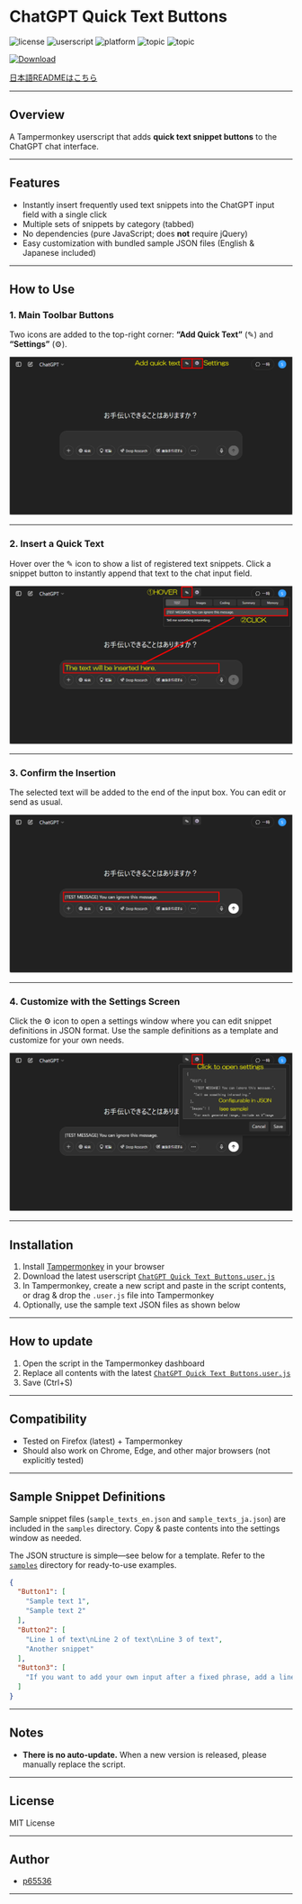 # ChatGPT Quick Text Buttons
![license](https://img.shields.io/badge/license-MIT-green)
![userscript](https://img.shields.io/badge/userscript-Tampermonkey-blueviolet)
![platform](https://img.shields.io/badge/platform-ChatGPT-lightgrey)
![topic](https://img.shields.io/badge/topic-quick_insert-fcc203)
![topic](https://img.shields.io/badge/topic-productivity-40c057)

[![Download](https://img.shields.io/badge/Download-ChatGPT_Quick_Text_Buttons.user.js-blue?style=flat-square&logo=download)](https://github.com/p65536/ChatGPT-Quick-Text-Buttons/raw/main/ChatGPT%20Quick%20Text%20Buttons.user.js)

[日本語READMEはこちら](./README_ja.md)

---

## Overview

A Tampermonkey userscript that adds **quick text snippet buttons** to the ChatGPT chat interface.

---

## Features

* Instantly insert frequently used text snippets into the ChatGPT input field with a single click
* Multiple sets of snippets by category (tabbed)
* No dependencies (pure JavaScript; does **not** require jQuery)
* Easy customization with bundled sample JSON files (English & Japanese included)

---

## How to Use

### 1. Main Toolbar Buttons

Two icons are added to the top-right corner:
**“Add Quick Text”** (✎) and **“Settings”** (⚙️).

![Main toolbar (Quick Text & Settings buttons)](/docs/cqtb_001.png)

---

### 2. Insert a Quick Text

Hover over the ✎ icon to show a list of registered text snippets.
Click a snippet button to instantly append that text to the chat input field.

![Selecting and inserting a snippet](/docs/cqtb_002.png)

---

### 3. Confirm the Insertion

The selected text will be added to the end of the input box.
You can edit or send as usual.

![Text inserted in the input box](/docs/cqtb_003.png)

---

### 4. Customize with the Settings Screen

Click the ⚙️ icon to open a settings window where you can edit snippet definitions in JSON format.
Use the sample definitions as a template and customize for your own needs.

![Settings: edit definitions in JSON format](/docs/cqtb_004.png)

---

## Installation

1. Install [Tampermonkey](https://www.tampermonkey.net/) in your browser
2. Download the latest userscript
   [`ChatGPT Quick Text Buttons.user.js`](./ChatGPT%20Quick%20Text%20Buttons.user.js)
3. In Tampermonkey, create a new script and paste in the script contents, or drag & drop the `.user.js` file into Tampermonkey
4. Optionally, use the sample text JSON files as shown below

---

## How to update

1. Open the script in the Tampermonkey dashboard
2. Replace all contents with the latest [`ChatGPT Quick Text Buttons.user.js`](./ChatGPT%20Quick%20Text%20Buttons.user.js)
3. Save (Ctrl+S)

---

## Compatibility

* Tested on Firefox (latest) + Tampermonkey
* Should also work on Chrome, Edge, and other major browsers (not explicitly tested)

---

## Sample Snippet Definitions

Sample snippet files (`sample_texts_en.json` and `sample_texts_ja.json`) are included in the `samples` directory.
Copy & paste contents into the settings window as needed.

The JSON structure is simple—see below for a template.
Refer to the [`samples`](/samples) directory for ready-to-use examples.

```json
{
  "Button1": [
    "Sample text 1",
    "Sample text 2"
  ],
  "Button2": [
    "Line 1 of text\nLine 2 of text\nLine 3 of text",
    "Another snippet"
  ],
  "Button3": [
    "If you want to add your own input after a fixed phrase, add a line break at the end.\n\n"
  ]
}
```

---

## Notes

* **There is no auto-update.**
  When a new version is released, please manually replace the script.

---

## License

MIT License

---

## Author

* [p65536](https://github.com/p65536)

---
